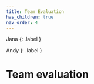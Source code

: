 ```yaml
---
title: Team Evaluation
has_children: true
nav_order: 4
---
```


Jana
{: .label }

Andy
{: .label }

# Team evaluation
